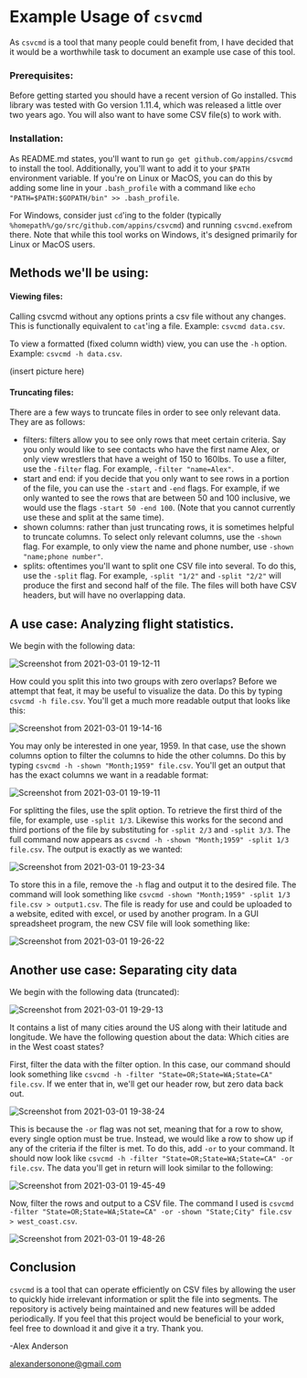 #  Example Usage of `csvcmd`
As `csvcmd` is a tool that many people could benefit from, I have decided that it would be a worthwhile task to document an example use case of this tool.

### Prerequisites:
Before getting started you should have a recent version of Go installed. This library was tested with Go version 1.11.4, which was released a little over two years ago. You will also want to have some CSV file(s) to work with.

### Installation:
As README.md states, you'll want to run `go get github.com/appins/csvcmd` to install the tool. Additionally, you'll want to add it to your `$PATH` environment variable. If you're on Linux or MacOS, you can do this by adding some line in your `.bash_profile` with a command like `echo "PATH=$PATH:$GOPATH/bin" >> .bash_profile`. 

For Windows, consider just `cd`'ing to the folder (typically `%homepath%/go/src/github.com/appins/csvcmd`) and running `csvcmd.exe`from there. Note that while this tool works on Windows, it's designed primarily for Linux or MacOS users.

## Methods we'll be using:
#### Viewing files:
Calling csvcmd without any options prints a csv file without any changes. This is functionally equivalent to `cat`'ing a file. Example: `csvcmd data.csv`.

To view a formatted (fixed column width) view, you can use the `-h` option. Example: `csvcmd -h data.csv`.

(insert picture here)

#### Truncating files:
There are a few ways to truncate files in order to see only relevant data. They are as follows:
- filters: filters allow you to see only rows that meet certain criteria. Say you only would like to see contacts who have the first name Alex, or only view wrestlers that have a weight of 150 to 160lbs. To use a filter, use the `-filter` flag. For example, `-filter "name=Alex"`.
- start and end: if you decide that you only want to see rows in a portion of the file, you can use the `-start` and `-end` flags. For example, if we only wanted to see the rows that are between 50 and 100 inclusive, we would use the flags `-start 50 -end 100`. (Note that you cannot currently use these and split at the same time).
- shown columns: rather than just truncating rows, it is sometimes helpful to truncate columns. To select only relevant columns, use the `-shown` flag. For example, to only view the name and phone number, use `-shown "name;phone number"`.
- splits: oftentimes you'll want to split one CSV file into several. To do this, use the `-split` flag. For example, `-split "1/2"` and `-split "2/2"` will produce the first and second half of the file. The files will both have CSV headers, but will have no overlapping data.

## A use case: Analyzing flight statistics.
We begin with the following data:

![Screenshot from 2021-03-01 19-12-11](https://user-images.githubusercontent.com/13598541/109591257-0d480580-7ac2-11eb-912d-2a320fb437c3.png)


How could you split this into two groups with zero overlaps? Before we attempt that feat, it may be useful to visualize the data. Do this by typing `csvcmd -h file.csv`. You'll get a much more readable output that looks like this:

![Screenshot from 2021-03-01 19-14-16](https://user-images.githubusercontent.com/13598541/109591585-a24afe80-7ac2-11eb-8e50-bdc014c37f29.png)

You may only be interested in one year, 1959. In that case, use the shown columns option to filter the columns to hide the other columns. Do this by typing `csvcmd -h -shown "Month;1959" file.csv`. You'll get an output that has the exact columns we want in a readable format:

![Screenshot from 2021-03-01 19-19-11](https://user-images.githubusercontent.com/13598541/109591842-21d8cd80-7ac3-11eb-8b8a-964e659b1278.png)

For splitting the files, use the split option. To retrieve the first third of the file, for example, use `-split 1/3`. Likewise this works for the second and third portions of the file by substituting for `-split 2/3` and `-split 3/3`. The full command now appears as `csvcmd -h -shown "Month;1959" -split 1/3 file.csv`. The output is exactly as we wanted:

![Screenshot from 2021-03-01 19-23-34](https://user-images.githubusercontent.com/13598541/109592143-a1ff3300-7ac3-11eb-9d9e-352292971e7b.png)

To store this in a file, remove the `-h` flag and output it to the desired file. The command will look something like `csvcmd -shown "Month;1959" -split 1/3 file.csv > output1.csv`. The file is ready for use and could be uploaded to a website, edited with excel, or used by another program. In a GUI spreadsheet program, the new CSV file will look something like:

![Screenshot from 2021-03-01 19-26-22](https://user-images.githubusercontent.com/13598541/109592373-05896080-7ac4-11eb-8cde-dc40408448a7.png)

## Another use case: Separating city data
We begin with the following data (truncated):

![Screenshot from 2021-03-01 19-29-13](https://user-images.githubusercontent.com/13598541/109592634-6d3fab80-7ac4-11eb-8f0e-aa43b106047a.png)


It contains a list of many cities around the US along with their latitude and longitude. We have the following question about the data: Which cities are in the West coast states?

First, filter the data with the filter option. In this case, our command should look something like `csvcmd -h -filter "State=OR;State=WA;State=CA" file.csv`. If we enter that in, we'll get our header row, but zero data back out.

![Screenshot from 2021-03-01 19-38-24](https://user-images.githubusercontent.com/13598541/109593403-bc3a1080-7ac5-11eb-8f40-2674605c6dcc.png)

This is because the `-or` flag was not set, meaning that for a row to show, every single option must be true. Instead, we would like a row to show up if any of the criteria if the filter is met. To do this, add `-or` to your command. It should now look like `csvcmd -h -filter "State=OR;State=WA;State=CA" -or file.csv`. The data you'll get in return will look similar to the following:

![Screenshot from 2021-03-01 19-45-49](https://user-images.githubusercontent.com/13598541/109593934-c0b2f900-7ac6-11eb-962c-d3e5a902cc54.png)


Now, filter the rows and output to a CSV file. The command I used is `csvcmd -filter "State=OR;State=WA;State=CA" -or -shown "State;City" file.csv > west_coast.csv`. 

![Screenshot from 2021-03-01 19-48-26](https://user-images.githubusercontent.com/13598541/109594126-18e9fb00-7ac7-11eb-80a2-e69dc4bbbf7f.png)

## Conclusion
`csvcmd` is a tool that can operate efficiently on CSV files by allowing the user to quickly hide irrelevant information or split the file into segments. The repository is actively being maintained and new features will be added periodically. If you feel that this project would be beneficial to your work, feel free to download it and give it a try. Thank you.


-Alex Anderson

alexandersonone@gmail.com
